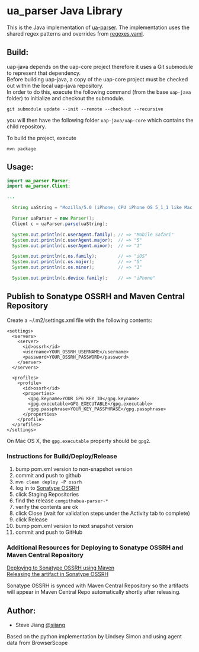 ua_parser Java Library
======================

This is the Java implementation of [ua-parser](https://github.com/ua-parser).
The implementation uses the shared regex patterns and overrides from [regexes.yaml](https://github.com/ua-parser/uap-core/blob/master/regexes.yaml).

Build:
------

uap-java depends on the uap-core project therefore it uses a Git submodule to represent that dependency.  
Before building uap-java, a copy of the uap-core project must be checked out within the local uap-java repository.  
In order to do this, execute the following command (from the base `uap-java` folder) to initialize and checkout the submodule.  

```
git submodule update --init --remote --checkout --recursive
```

you will then have the following folder `uap-java/uap-core` which contains the child repository.

To build the project, execute
```
mvn package
```

Usage:
--------
```java
import ua_parser.Parser;
import ua_parser.Client;

...

  String uaString = "Mozilla/5.0 (iPhone; CPU iPhone OS 5_1_1 like Mac OS X) AppleWebKit/534.46 (KHTML, like Gecko) Version/5.1 Mobile/9B206 Safari/7534.48.3";

  Parser uaParser = new Parser();
  Client c = uaParser.parse(uaString);

  System.out.println(c.userAgent.family); // => "Mobile Safari"
  System.out.println(c.userAgent.major);  // => "5"
  System.out.println(c.userAgent.minor);  // => "1"

  System.out.println(c.os.family);        // => "iOS"
  System.out.println(c.os.major);         // => "5"
  System.out.println(c.os.minor);         // => "1"

  System.out.println(c.device.family);    // => "iPhone"
```

## Publish to Sonatype OSSRH and Maven Central Repository

Create a ~/.m2/settings.xml file with the following contents:
```
<settings>
  <servers>
    <server>
      <id>ossrh</id>
      <username>YOUR_OSSRH_USERNAME</username>
      <password>YOUR_OSSRH_PASSWORD</password>
    </server>
  </servers>

  <profiles>
    <profile>
      <id>ossrh</id>
      <properties>
        <gpg.keyname>YOUR_GPG_KEY_ID</gpg.keyname>
        <gpg.executable>GPG_EXECUTABLE</gpg.executable>
        <gpg.passphrase>YOUR_KEY_PASSPHRASE</gpg.passphrase>
      </properties>
    </profile>
  </profiles>
</settings>
```
On Mac OS X, the `gpg.executable` property should be `gpg2`.  

### Instructions for Build/Deploy/Release  
1. bump pom.xml version to non-snapshot version  
1. commit and push to github  
1. `mvn clean deploy -P ossrh`  
1. log in to [Sonatype OSSRH](https://oss.sonatype.org/)  
1. click Staging Repositories  
1. find the release `comgithubua-parser-*`  
1. verify the contents are ok  
1. click Close (wait for validation steps under the Activity tab to complete)  
1. click Release  
1. bump pom.xml version to next snapshot version  
1. commit and push to GitHub  

### Additional Resources for Deploying to Sonatype OSSRH and Maven Central Repository    
[Deploying to Sonatype OSSRH using Maven](http://central.sonatype.org/pages/apache-maven.html)  
[Releasing the artifact in Sonatype OSSRH](http://central.sonatype.org/pages/releasing-the-deployment.html)  

Sonatype OSSRH is synced with Maven Central Repository so the artifacts will appear in Maven Central Repo
automatically shortly after releasing.  

Author:
-------

  * Steve Jiang [@sjiang](https://twitter.com/sjiang)

  Based on the python implementation by Lindsey Simon and using agent data from BrowserScope
